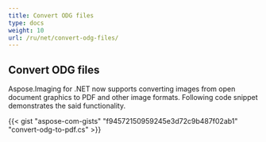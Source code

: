 ```yaml
---
title: Convert ODG files
type: docs
weight: 10
url: /ru/net/convert-odg-files/
---
```


## **Convert ODG files**
Aspose.Imaging for .NET now supports converting images from open document graphics to PDF and other image formats. Following code snippet demonstrates the said functionality.

{{< gist "aspose-com-gists" "f94572150959245e3d72c9b487f02ab1" "convert-odg-to-pdf.cs" >}}

